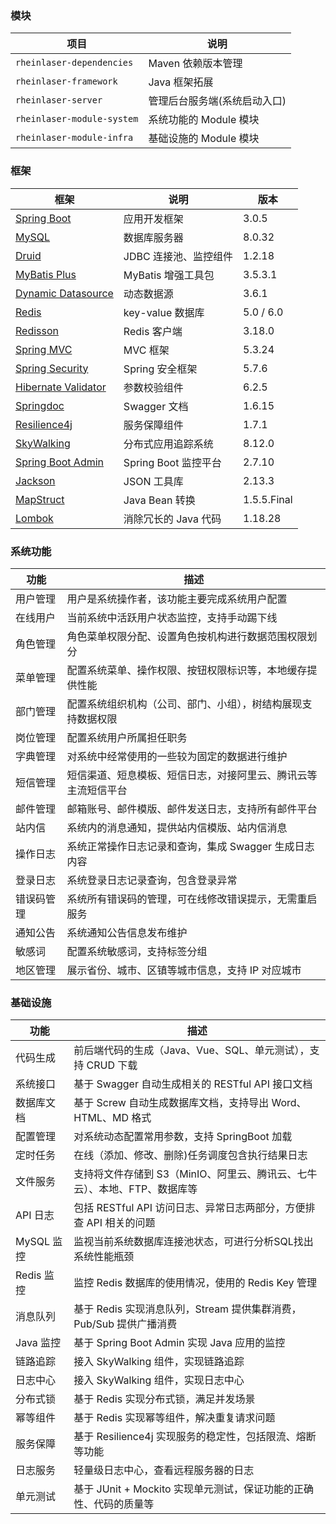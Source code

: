 ### 模块

| 项目                       | 说明                         |
| -------------------------- | ---------------------------- |
| `rheinlaser-dependencies`  | Maven 依赖版本管理           |
| `rheinlaser-framework`     | Java 框架拓展                |
| `rheinlaser-server`        | 管理后台服务端(系统启动入口) |
| `rheinlaser-module-system` | 系统功能的 Module 模块       |
| `rheinlaser-module-infra`  | 基础设施的 Module 模块       |

### 框架

| 框架                                                         | 说明                  | 版本        |
| ------------------------------------------------------------ | --------------------- | ----------- |
| [Spring Boot](https://gitee.com/link?target=https%3A%2F%2Fspring.io%2Fprojects%2Fspring-boot) | 应用开发框架          | 3.0.5       |
| [MySQL](https://gitee.com/link?target=https%3A%2F%2Fwww.mysql.com%2Fcn%2F) | 数据库服务器          | 8.0.32      |
| [Druid](https://gitee.com/link?target=https%3A%2F%2Fgithub.com%2Falibaba%2Fdruid) | JDBC 连接池、监控组件 | 1.2.18      |
| [MyBatis Plus](https://gitee.com/link?target=https%3A%2F%2Fmp.baomidou.com%2F) | MyBatis 增强工具包    | 3.5.3.1     |
| [Dynamic Datasource](https://gitee.com/link?target=https%3A%2F%2Fdynamic-datasource.com%2F) | 动态数据源            | 3.6.1       |
| [Redis](https://gitee.com/link?target=https%3A%2F%2Fredis.io%2F) | key-value 数据库      | 5.0 / 6.0   |
| [Redisson](https://gitee.com/link?target=https%3A%2F%2Fgithub.com%2Fredisson%2Fredisson) | Redis 客户端          | 3.18.0      |
| [Spring MVC](https://gitee.com/link?target=https%3A%2F%2Fgithub.com%2Fspring-projects%2Fspring-framework%2Ftree%2Fmaster%2Fspring-webmvc) | MVC 框架              | 5.3.24      |
| [Spring Security](https://gitee.com/link?target=https%3A%2F%2Fgithub.com%2Fspring-projects%2Fspring-security) | Spring 安全框架       | 5.7.6       |
| [Hibernate Validator](https://gitee.com/link?target=https%3A%2F%2Fgithub.com%2Fhibernate%2Fhibernate-validator) | 参数校验组件          | 6.2.5       |
| [Springdoc](https://gitee.com/link?target=https%3A%2F%2Fspringdoc.org%2F) | Swagger 文档          | 1.6.15      |
| [Resilience4j](https://gitee.com/link?target=https%3A%2F%2Fgithub.com%2Fresilience4j%2Fresilience4j) | 服务保障组件          | 1.7.1       |
| [SkyWalking](https://gitee.com/link?target=https%3A%2F%2Fskywalking.apache.org%2F) | 分布式应用追踪系统    | 8.12.0      |
| [Spring Boot Admin](https://gitee.com/link?target=https%3A%2F%2Fgithub.com%2Fcodecentric%2Fspring-boot-admin) | Spring Boot 监控平台  | 2.7.10      |
| [Jackson](https://gitee.com/link?target=https%3A%2F%2Fgithub.com%2FFasterXML%2Fjackson) | JSON 工具库           | 2.13.3      |
| [MapStruct](https://gitee.com/link?target=https%3A%2F%2Fmapstruct.org%2F) | Java Bean 转换        | 1.5.5.Final |
| [Lombok](https://gitee.com/link?target=https%3A%2F%2Fprojectlombok.org%2F) | 消除冗长的 Java 代码  | 1.18.28     |

### 系统功能

| 功能       | 描述                                                         |
| ---------- | ------------------------------------------------------------ |
| 用户管理   | 用户是系统操作者，该功能主要完成系统用户配置                 |
| 在线用户   | 当前系统中活跃用户状态监控，支持手动踢下线                   |
| 角色管理   | 角色菜单权限分配、设置角色按机构进行数据范围权限划分         |
| 菜单管理   | 配置系统菜单、操作权限、按钮权限标识等，本地缓存提供性能     |
| 部门管理   | 配置系统组织机构（公司、部门、小组），树结构展现支持数据权限 |
| 岗位管理   | 配置系统用户所属担任职务                                     |
| 字典管理   | 对系统中经常使用的一些较为固定的数据进行维护                 |
| 短信管理   | 短信渠道、短息模板、短信日志，对接阿里云、腾讯云等主流短信平台 |
| 邮件管理   | 邮箱账号、邮件模版、邮件发送日志，支持所有邮件平台           |
| 站内信     | 系统内的消息通知，提供站内信模版、站内信消息                 |
| 操作日志   | 系统正常操作日志记录和查询，集成 Swagger 生成日志内容        |
| 登录日志   | 系统登录日志记录查询，包含登录异常                           |
| 错误码管理 | 系统所有错误码的管理，可在线修改错误提示，无需重启服务       |
| 通知公告   | 系统通知公告信息发布维护                                     |
| 敏感词     | 配置系统敏感词，支持标签分组                                 |
| 地区管理   | 展示省份、城市、区镇等城市信息，支持 IP 对应城市             |

### 基础设施

| 功能       | 描述                                                         |
| ---------- | ------------------------------------------------------------ |
| 代码生成   | 前后端代码的生成（Java、Vue、SQL、单元测试），支持 CRUD 下载 |
| 系统接口   | 基于 Swagger 自动生成相关的 RESTful API 接口文档             |
| 数据库文档 | 基于 Screw 自动生成数据库文档，支持导出 Word、HTML、MD 格式  |
| 配置管理   | 对系统动态配置常用参数，支持 SpringBoot 加载                 |
| 定时任务   | 在线（添加、修改、删除)任务调度包含执行结果日志              |
| 文件服务   | 支持将文件存储到 S3（MinIO、阿里云、腾讯云、七牛云）、本地、FTP、数据库等 |
| API 日志   | 包括 RESTful API 访问日志、异常日志两部分，方便排查 API 相关的问题 |
| MySQL 监控 | 监视当前系统数据库连接池状态，可进行分析SQL找出系统性能瓶颈  |
| Redis 监控 | 监控 Redis 数据库的使用情况，使用的 Redis Key 管理           |
| 消息队列   | 基于 Redis 实现消息队列，Stream 提供集群消费，Pub/Sub 提供广播消费 |
| Java 监控  | 基于 Spring Boot Admin 实现 Java 应用的监控                  |
| 链路追踪   | 接入 SkyWalking 组件，实现链路追踪                           |
| 日志中心   | 接入 SkyWalking 组件，实现日志中心                           |
| 分布式锁   | 基于 Redis 实现分布式锁，满足并发场景                        |
| 幂等组件   | 基于 Redis 实现幂等组件，解决重复请求问题                    |
| 服务保障   | 基于 Resilience4j 实现服务的稳定性，包括限流、熔断等功能     |
| 日志服务   | 轻量级日志中心，查看远程服务器的日志                         |
| 单元测试   | 基于 JUnit + Mockito 实现单元测试，保证功能的正确性、代码的质量等 |